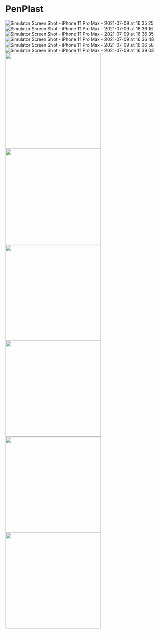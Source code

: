 # PenPlast
![Simulator Screen Shot - iPhone 11 Pro Max - 2021-07-09 at 16 35 25]()
![Simulator Screen Shot - iPhone 11 Pro Max - 2021-07-09 at 16 36 16]()
![Simulator Screen Shot - iPhone 11 Pro Max - 2021-07-09 at 16 36 35](https://user-images.githubusercontent.com/101284761/169703226-6f371052-5d71-4d3e-9e2e-4102046ed588.png)
![Simulator Screen Shot - iPhone 11 Pro Max - 2021-07-09 at 16 36 48](https://user-images.githubusercontent.com/101284761/169703232-fc74dc6e-59ce-422e-b517-ade72755bab5.png)
![Simulator Screen Shot - iPhone 11 Pro Max - 2021-07-09 at 16 36 58](https://user-images.githubusercontent.com/101284761/169703241-52e1aacf-ce8f-4348-b44a-c75cdf8bf394.png)
![Simulator Screen Shot - iPhone 11 Pro Max - 2021-07-09 at 16 39 03](https://user-images.githubusercontent.com/101284761/169703247-f4c18a9e-f304-4d05-aba8-58e4e26090dd.png)
<img src = "[https://user-images.githubusercontent.com/101284761/167169087-caceb12e-b27d-4234-95aa-60999014066d.png](https://user-images.githubusercontent.com/101284761/169703217-0f51c915-30c4-4702-8711-a88d61c8f84f.png)" width = "300">
<img src = "[https://user-images.githubusercontent.com/101284761/167169087-caceb12e-b27d-4234-95aa-60999014066d.png](https://user-images.githubusercontent.com/101284761/169703221-7756f534-40b1-42dd-bbce-b3c9587663c1.png)" width = "300">
<img src = "https://user-images.githubusercontent.com/101284761/167169087-caceb12e-b27d-4234-95aa-60999014066d.png" width = "300">
<img src = "https://user-images.githubusercontent.com/101284761/167169087-caceb12e-b27d-4234-95aa-60999014066d.png" width = "300">
<img src = "https://user-images.githubusercontent.com/101284761/167169087-caceb12e-b27d-4234-95aa-60999014066d.png" width = "300">
<img src = "https://user-images.githubusercontent.com/101284761/167169087-caceb12e-b27d-4234-95aa-60999014066d.png" width = "300">
